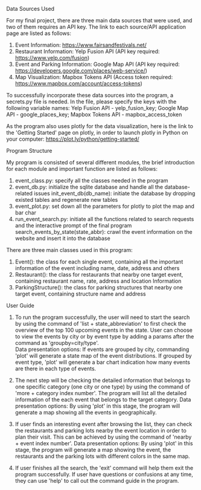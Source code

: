 Data Sources Used

For my final project, there are three main data sources that were used, and two of them requires an API key. The link to each source/API application page are listed as follows:
  1. Event Information: https://www.fairsandfestivals.net/
  2. Restaurant Information: Yelp Fusion API (API key required: https://www.yelp.com/fusion)
  3. Event and Parking Information: Google Map API (API key required: https://developers.google.com/places/web-service/)
  4. Map Visualization: Mapbox Tokens API (Access token required: https://www.mapbox.com/account/access-tokens)

To successfully incorporate these data sources into the program, a secrets.py file is needed. In the file, please specify the keys with the following variable names:
  Yelp Fusion API - yelp_fusion_key;
  Google Map API - google_places_key;
  Mapbox Tokens API - mapbox_access_token

As the program also uses plotly for the data visualization, here is the link to the 'Getting Started' page on plotly, in order to launch plotly in Python on your computer: https://plot.ly/python/getting-started/



Program Structure

My program is consisted of several different modules, the brief introduction for each module and important function are listed as follows:
  1. event_class.py: specify all the classes needed in the program
  2. event_db.py: initialize the sqlite database and handle all the database-related issues
     init_event_db(db_name): initiate the database by dropping existed tables and regenerate new tables
  3. event_plot.py: set down all the parameters for plotly to plot the map and bar char
  4. run_event_search.py: initiate all the functions related to search requests and the interactive prompt of the final program
     search_events_by_state(state_abbr): crawl the event information on the website and insert it into the database

There are three main classes used in this program:
  1. Event(): the class for each single event, containing all the important information of the event including name, date, address and others
  2. Restaurant(): the class for restaurants that nearby one target event, containing restaurant name, rate, address and location Information
  3. ParkingStructure(): the class for parking structures that nearby one target event, containing structure name and address



User Guide

1. To run the program successfully, the user will need to start the search by using the command of 'list + state_abbreviation' to first check the overview of the top 100 upcoming events in the state. User can choose to view the events by city or by event type by adding a params after the command as 'groupby=city/type'.   
Data presentation options: If events are grouped by city, commanding 'plot' will generate a state map of the event distributions. If grouped by event type, 'plot' will generate a bar chart indication how many events are there in each type of events.

2. The next step will be checking the detailed information that belongs to one specific category (one city or one type) by using the command of 'more + category index number'. The program will list all the detailed information of the each event that belongs to the target category.
Data presentation options: By using 'plot' in this stage, the program will generate a map showing all the events in geographically.

3. If user finds an interesting event after browsing the list, they can check the restaurants and parking lots nearby the event location in order to plan their visit. This can be achieved by using the command of 'nearby + event index number'.
Data presentation options: By using 'plot' in this stage, the program will generate a map showing the event, the restaurants and the parking lots with different colors in the same map.

4. If user finishes all the search, the 'exit' command will help them exit the program successfully. If user have questions or confusions at any time, they can use 'help' to call out the command guide in the program.
